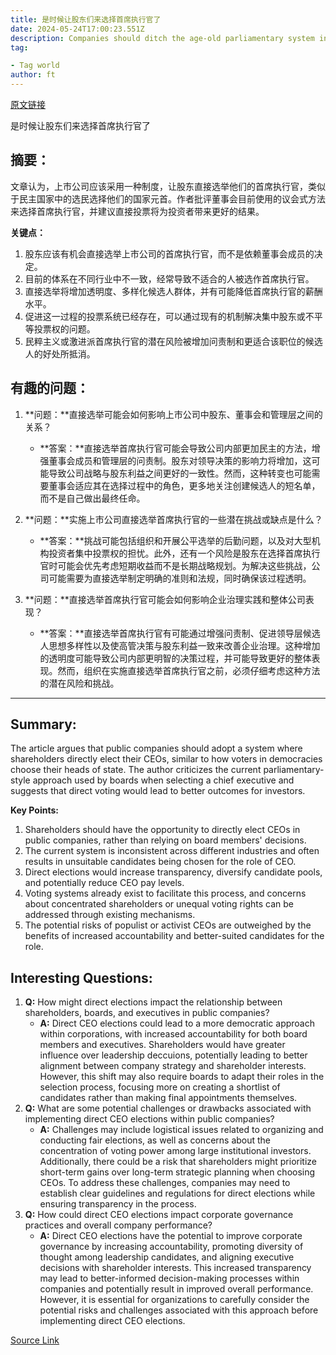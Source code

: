 ```yaml
---
title: 是时候让股东们来选择首席执行官了
date: 2024-05-24T17:00:23.551Z
description: Companies should ditch the age-old parliamentary system in favour of direct votes
tag: 

- Tag world
author: ft
---
```


[原文链接](https://ft.com/content/1803baa8-4e0a-4ff0-be69-4fba845be5b0)

是时候让股东们来选择首席执行官了

## 摘要：
文章认为，上市公司应该采用一种制度，让股东直接选举他们的首席执行官，类似于民主国家中的选民选择他们的国家元首。作者批评董事会目前使用的议会式方法来选择首席执行官，并建议直接投票将为投资者带来更好的结果。

**关键点：**

1. 股东应该有机会直接选举上市公司的首席执行官，而不是依赖董事会成员的决定。
2. 目前的体系在不同行业中不一致，经常导致不适合的人被选作首席执行官。
3. 直接选举将增加透明度、多样化候选人群体，并有可能降低首席执行官的薪酬水平。
4. 促进这一过程的投票系统已经存在，可以通过现有的机制解决集中股东或不平等投票权的问题。
5. 民粹主义或激进派首席执行官的潜在风险被增加问责制和更适合该职位的候选人的好处所抵消。

## 有趣的问题：

1. **问题：**直接选举可能会如何影响上市公司中股东、董事会和管理层之间的关系？
   - **答案：**直接选举首席执行官可能会导致公司内部更加民主的方法，增强董事会成员和管理层的问责制。股东对领导决策的影响力将增加，这可能导致公司战略与股东利益之间更好的一致性。然而，这种转变也可能需要董事会适应其在选择过程中的角色，更多地关注创建候选人的短名单，而不是自己做出最终任命。

2. **问题：**实施上市公司直接选举首席执行官的一些潜在挑战或缺点是什么？
   - **答案：**挑战可能包括组织和开展公平选举的后勤问题，以及对大型机构投资者集中投票权的担忧。此外，还有一个风险是股东在选择首席执行官时可能会优先考虑短期收益而不是长期战略规划。为解决这些挑战，公司可能需要为直接选举制定明确的准则和法规，同时确保该过程透明。

3. **问题：**直接选举首席执行官可能会如何影响企业治理实践和整体公司表现？
   - **答案：**直接选举首席执行官有可能通过增强问责制、促进领导层候选人思想多样性以及使高管决策与股东利益一致来改善企业治理。这种增加的透明度可能导致公司内部更明智的决策过程，并可能导致更好的整体表现。然而，组织在实施直接选举首席执行官之前，必须仔细考虑这种方法的潜在风险和挑战。

---

## Summary:
The article argues that public companies should adopt a system where shareholders directly elect their CEOs, similar to how voters in democracies choose their heads of state. The author criticizes the current parliamentary-style approach used by boards when selecting a chief executive and suggests that direct voting would lead to better outcomes for investors.

**Key Points:**
1. Shareholders should have the opportunity to directly elect CEOs in public companies, rather than relying on board members' decisions.
2. The current system is inconsistent across different industries and often results in unsuitable candidates being chosen for the role of CEO.
3. Direct elections would increase transparency, diversify candidate pools, and potentially reduce CEO pay levels.
4. Voting systems already exist to facilitate this process, and concerns about concentrated shareholders or unequal voting rights can be addressed through existing mechanisms.
5. The potential risks of populist or activist CEOs are outweighed by the benefits of increased accountability and better-suited candidates for the role.

## Interesting Questions:
1. **Q:** How might direct elections impact the relationship between shareholders, boards, and executives in public companies? 
   - **A:** Direct CEO elections could lead to a more democratic approach within corporations, with increased accountability for both board members and executives. Shareholders would have greater influence over leadership deccuions, potentially leading to better alignment between company strategy and shareholder interests. However, this shift may also require boards to adapt their roles in the selection process, focusing more on creating a shortlist of candidates rather than making final appointments themselves.
2. **Q:** What are some potential challenges or drawbacks associated with implementing direct CEO elections within public companies? 
   - **A:** Challenges may include logistical issues related to organizing and conducting fair elections, as well as concerns about the concentration of voting power among large institutional investors. Additionally, there could be a risk that shareholders might prioritize short-term gains over long-term strategic planning when choosing CEOs. To address these challenges, companies may need to establish clear guidelines and regulations for direct elections while ensuring transparency in the process.
3. **Q:** How could direct CEO elections impact corporate governance practices and overall company performance? 
   - **A:** Direct CEO elections have the potential to improve corporate governance by increasing accountability, promoting diversity of thought among leadership candidates, and aligning executive decisions with shareholder interests. This increased transparency may lead to better-informed decision-making processes within companies and potentially result in improved overall performance. However, it is essential for organizations to carefully consider the potential risks and challenges associated with this approach before implementing direct CEO elections.

[Source Link](https://ft.com/content/1803baa8-4e0a-4ff0-be69-4fba845be5b0)

